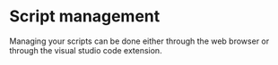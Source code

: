 # Script management

Managing your scripts can be done either through the web browser or through the visual studio code extension.